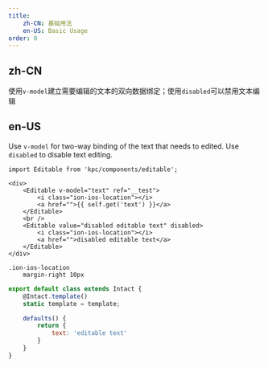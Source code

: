 ```yaml
---
title: 
    zh-CN: 基础用法
    en-US: Basic Usage
order: 0
---
```


## zh-CN

使用`v-model`建立需要编辑的文本的双向数据绑定；使用`disabled`可以禁用文本编辑

## en-US

Use `v-model` for two-way binding of the text that needs to edited. Use `disabled` to disable 
text editing.

```vdt
import Editable from 'kpc/components/editable';

<div>
    <Editable v-model="text" ref="__test">
        <i class="ion-ios-location"></i>
        <a href="">{{ self.get('text') }}</a>
    </Editable>
    <br />
    <Editable value="disabled editable text" disabled>
        <i class="ion-ios-location"></i>
        <a href="">disabled editable text</a>
    </Editable>
</div>
```

```styl
.ion-ios-location
    margin-right 10px
```

```js
export default class extends Intact {
    @Intact.template()
    static template = template;

    defaults() {
        return {
            text: 'editable text'
        }
    }
}
```
